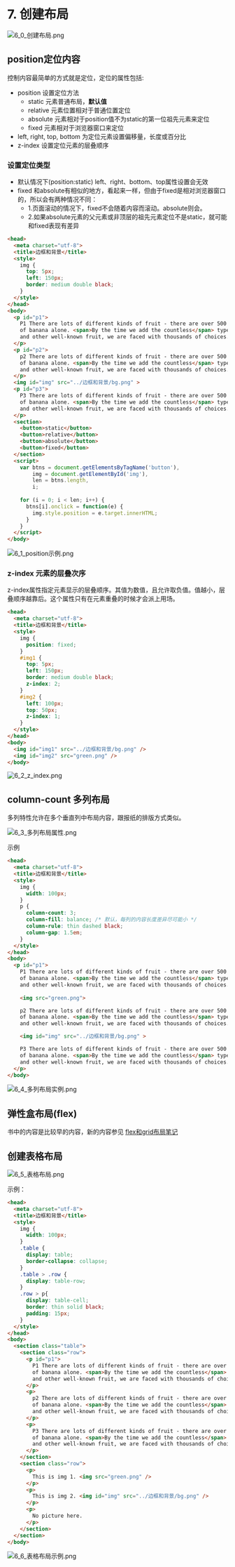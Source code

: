 
# 7. 创建布局



![6_0_创建布局.png](/images/css/6_0_创建布局.png)

## position定位内容
控制内容最简单的方式就是定位，定位的属性包括:

- position 设置定位方法
  - static 元素普通布局，**默认值**
  - relative 元素位置相对于普通位置定位
  - absolute 元素相对于position值不为static的第一位祖先元素来定位
  - fixed 元素相对于浏览器窗口来定位
- left, right, top, bottom 为定位元素设置偏移量，长度或百分比
- z-index 设置定位元素的层叠顺序

### 设置定位类型
- 默认情况下(position:static) left、right、bottom、top属性设置会无效
- fixed 和absolute有相似的地方，看起来一样，但由于fixed是相对浏览器窗口的，所以会有两种情况不同：
  - 1.页面滚动的情况下，fixed不会随着内容而滚动。absolute则会。
  - 2.如果absolute元素的父元素或非顶层的祖先元素定位不是static，就可能和fixed表现有差异

```html
<head>
  <meta charset="utf-8">
  <title>边框和背景</title>
  <style>
    img {
      top: 5px;
      left: 150px;
      border: medium double black;
    }
  </style>
</head>
<body>
  <p id="p1">
    P1 There are lots of different kinds of fruit - there are over 500 varieties
    of banana alone. <span>By the time we add the countless</span> type of apples, oranges
    and other well-known fruit, we are faced with thousands of choices.
  </p>
  <p id="p2">
    p2 There are lots of different kinds of fruit - there are over 500 varieties
    of banana alone. <span>By the time we add the countless</span> type of apples, oranges
    and other well-known fruit, we are faced with thousands of choices.
  </p>
  <img id="img" src="../边框和背景/bg.png" >
  <p id="p3">
    P3 There are lots of different kinds of fruit - there are over 500 varieties
    of banana alone. <span>By the time we add the countless</span> type of apples, oranges
    and other well-known fruit, we are faced with thousands of choices.
  </p>
  <section>
    <button>static</button>
    <button>relative</button>
    <button>absolute</button>
    <button>fixed</button>
  </section>
  <script>
    var btns = document.getElementsByTagName('button'),
        img = document.getElementById('img'),
        len = btns.length,
        i;
    
    for (i = 0; i < len; i++) {
      btns[i].onclick = function(e) {
        img.style.position = e.target.innerHTML;
      }
    }
  </script>
</body>
```
![6_1_position示例.png](/images/css/6_1_position示例.png)

### z-index 元素的层叠次序
z-index属性指定元素显示的层叠顺序。其值为数值，且允许取负值。值越小，层叠顺序越靠后。这个属性只有在元素重叠的时候才会派上用场。

```html
<head>
  <meta charset="utf-8">
  <title>边框和背景</title>
  <style>
    img {
      position: fixed;
    }
    #img1 {
      top: 5px;
      left: 150px;
      border: medium double black;
      z-index: 2;
    }
    #img2 {
      left: 100px;
      top: 50px;
      z-index: 1;
    }
  </style>
</head>
<body>
  <img id="img1" src="../边框和背景/bg.png" />
  <img id="img2" src="green.png" />
</body>
```

![6_2_z_index.png](/images/css/6_2_z_index.png)


## column-count 多列布局
多列特性允许在多个垂直列中布局内容，跟报纸的排版方式类似。

![6_3_多列布局属性.png](/images/css/6_3_多列布局属性.png)

示例
```html
<head>
  <meta charset="utf-8">
  <title>边框和背景</title>
  <style>
    img {
      width: 100px;
    }
    p {
      column-count: 3;
      column-fill: balance; /* 默认，每列的内容长度差异尽可能小 */
      column-rule: thin dashed black;
      column-gap: 1.5em;
    }
  </style>
</head>
<body>
  <p id="p1">
    P1 There are lots of different kinds of fruit - there are over 500 varieties
    of banana alone. <span>By the time we add the countless</span> type of apples, oranges
    and other well-known fruit, we are faced with thousands of choices.
  
    <img src="green.png">

    p2 There are lots of different kinds of fruit - there are over 500 varieties
    of banana alone. <span>By the time we add the countless</span> type of apples, oranges
    and other well-known fruit, we are faced with thousands of choices.

    <img id="img" src="../边框和背景/bg.png" >

    P3 There are lots of different kinds of fruit - there are over 500 varieties
    of banana alone. <span>By the time we add the countless</span> type of apples, oranges
    and other well-known fruit, we are faced with thousands of choices.
  </p>
</body>
```

![6_4_多列布局实例.png](/images/css/6_4_多列布局实例.png)

## 弹性盒布局(flex)
书中的内容是比较早的内容，新的内容参见 [flex和grid布局笔记](../flex与grid布局/flex与grid布局.md)

## 创建表格布局
![6_5_表格布局.png](/images/css/6_5_表格布局.png)

示例：
```html
<head>
  <meta charset="utf-8">
  <title>边框和背景</title>
  <style>
    img {
      width: 100px;
    }
    .table {
      display: table;
      border-collapse: collapse;
    }
    .table > .row {
      display: table-row;
    }
    .row > p{
      display: table-cell;
      border: thin solid black;
      padding: 15px;
    }
  </style>
</head>
<body>
  <section class="table">
    <section class="row">
      <p id="p1">
        P1 There are lots of different kinds of fruit - there are over 500 varieties
        of banana alone. <span>By the time we add the countless</span> type of apples, oranges
        and other well-known fruit, we are faced with thousands of choices.
      </p>
      <p>
        p2 There are lots of different kinds of fruit - there are over 500 varieties
        of banana alone. <span>By the time we add the countless</span> type of apples, oranges
        and other well-known fruit, we are faced with thousands of choices.
      </p>
      <p>
        P3 There are lots of different kinds of fruit - there are over 500 varieties
        of banana alone. <span>By the time we add the countless</span> type of apples, oranges
        and other well-known fruit, we are faced with thousands of choices.
      </p>
    </section>
    <section class="row">
      <p>
        This is img 1. <img src="green.png" />
      </p>
      <p>
        This is img 2. <img id="img" src="../边框和背景/bg.png" />
      </p>
      <p>
        No picture here.
      </p>
    </section>
  </section>
</body>
```

![6_6_表格布局示例.png](/images/css/6_6_表格布局示例.png)